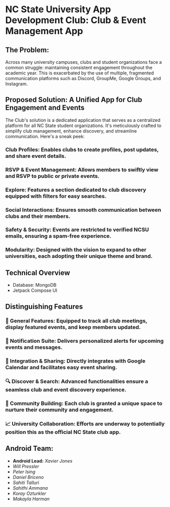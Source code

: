 # NC State University App Development Club: Club & Event Management App

## The Problem:
Across many university campuses, clubs and student organizations face a common struggle: maintaining consistent engagement throughout the academic year. This is exacerbated by the use of multiple, fragmented communication platforms such as Discord, GroupMe, Google Groups, and Instagram.

## Proposed Solution: A Unified App for Club Engagement and Events

The Club's solution is a dedicated application that serves as a centralized platform for all NC State student organizations. It's meticulously crafted to simplify club management, enhance discovery, and streamline communication. Here's a sneak peek:

### Club Profiles: Enables clubs to create profiles, post updates, and share event details.
### RSVP & Event Management: Allows members to swiftly view and RSVP to public or private events.
### Explore: Features a section dedicated to club discovery equipped with filters for easy searches.
### Social Interactions: Ensures smooth communication between clubs and their members.
### Safety & Security: Events are restricted to verified NCSU emails, ensuring a spam-free experience.
### Modularity: Designed with the vision to expand to other universities, each adopting their unique theme and brand.

## Technical Overview
- Database: MongoDB
- Jetpack Compose UI

## Distinguishing Features

### 📅 General Features: Equipped to track all club meetings, display featured events, and keep members updated.
### 🔔 Notification Suite: Delivers personalized alerts for upcoming events and messages.
### 🔗 Integration & Sharing: Directly integrates with Google Calendar and facilitates easy event sharing.
### 🔍 Discover & Search: Advanced functionalities ensure a seamless club and event discovery experience.
### 💬 Community Building: Each club is granted a unique space to nurture their community and engagement.
### 📈 University Collaboration: Efforts are underway to potentially position this as the official NC State club app.

## Android Team:
- **Android Lead:** *Xavier Jones*
- *Will Pressler*
- *Peter Ising*
- *Daniel Briceno*
- *Sahiti Talluri*
- *Sahithi Ammana*
- *Koray Ozturkler*
- *Makayla Harman*

